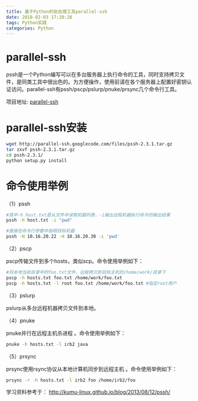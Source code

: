 ```yaml
---
title: 基于Python的批处理工具parallel-ssh
date: 2018-02-03 17:20:28
tags: Python实践
categories: Python
---
```


# parallel-ssh

pssh是一个Python编写可以在多台服务器上执行命令的工具，同时支持拷贝文件，是同类工具中很出色的。为方便操作，使用前请在各个服务器上配置好密钥认证访问。parallel-ssh有pssh/pscp/pslurp/pnuke/prsync几个命令行工具。

项目地址: [parallel-ssh](https://code.google.com/p/parallel-ssh/)

# parallel-ssh安装

```bash
wget http://parallel-ssh.googlecode.com/files/pssh-2.3.1.tar.gz
tar zxvf pssh-2.3.1.tar.gz
cd pssh-2.3.1/
python setup.py install
```

# 命令使用举例

（1）pssh

```bash
#其中-h host.txt是从文件中读取机器列表，-i输出远程机器执行命令的输出结果
pssh -h host.txt -i "pwd"

#直接在命令行参数中指明目标机器
pssh -H 10.16.20.22 -H 10.16.20.30 -i 'pwd'
```

（2）pscp

pscp传输文件到多个hosts，类似scp。命令使用举例如下：

```bash
#将本地当前目录中的foo.txt文件，远程拷贝到目标主机的/home/work/目录下
pscp -h hosts.txt foo.txt /home/work/foo.txt
pscp -h hosts.txt -l root foo.txt /home/work/foo.txt #指定root用户
```

（3）pslurp

pslurp从多台远程机器拷贝文件到本地。

（4）pnuke

pnuke并行在远程主机杀进程 。命令使用举例如下：

```bash
pnuke -h hosts.txt -l irb2 java
```

（5）prsync

prsync使用rsync协议从本地计算机同步到远程主机 。命令使用举例如下：

```bash
prsync -r -h hosts.txt -l irb2 foo /home/irb2/foo
```

学习资料参考于：
http://kumu-linux.github.io/blog/2013/08/12/pssh/
